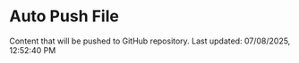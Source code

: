 # Auto Push File

Content that will be pushed to GitHub repository.
Last updated: 07/08/2025, 12:52:40 PM